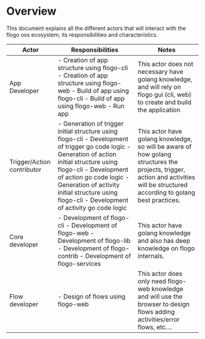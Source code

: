 # Overview
This document explains all the different actors that will interact with the flogo oss ecosystem, its responsibilities and characteristics.

| Actor                      | Responsibilities                                                                                                                                                                                                                                                                                   | Notes                                                                                                                                                                             |
|----------------------------|----------------------------------------------------------------------------------------------------------------------------------------------------------------------------------------------------------------------------------------------------------------------------------------------------|-----------------------------------------------------------------------------------------------------------------------------------------------------------------------------------|
| App Developer              | - Creation of app structure using flogo-cli  - Creation of app structure using flogo-web - Build of app using flogo-cli - Build of app using flogo-web - Run app                                                                                                                                    | This actor does not necessary have golang knowledge,  and will rely on flogo gui (cli, web) to create and build  the application                                                  |
| Trigger/Action contributor | - Generation of trigger initial structure using flogo-cli - Development of trigger go code logic - Generation of action initial structure using flogo-cli - Development of action go code logic - Generation of activity initial structure using flogo-cli - Development of activity go code logic | This actor have golang knowledge, so will be aware of  how golang structures the projects, trigger, action and  activities will be structured according to golang best practices. |
| Core developer             | - Development of flogo-cli - Development of flogo-web - Development of flogo-lib - Development of flogo-contrib - Development of flogo-services                                                                                                                                                    | This actor have golang knowledge and also has deep knowledge  on flogo internals.                                                                                                 |
| Flow developer             | - Design of flows using flogo-web                                                                                                                                                                                                                                                                  | This actor does only need flogo-web knowledge and will use the  browser to design flows adding activities/error flows, etc....                                                    |